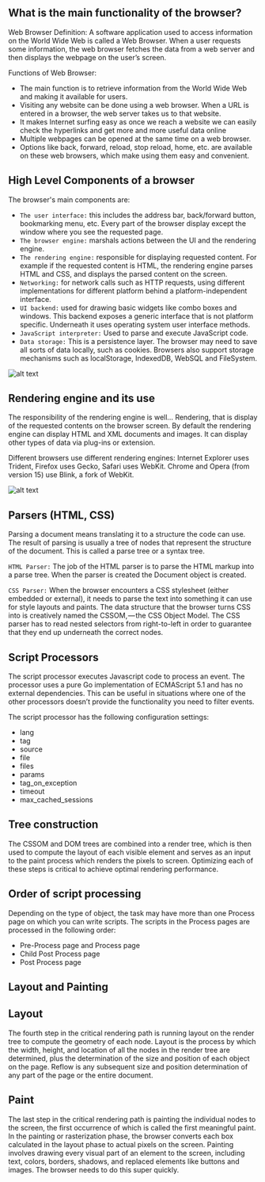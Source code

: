 What is the main functionality of the browser?
---------------

Web Browser Definition: A software application used to access information on the World Wide Web is called a Web Browser. When a user requests some information, the web browser fetches the data from a web server and then displays the webpage on the user’s screen.

Functions of Web Browser:

* The main function is to retrieve information from the World Wide Web and making it available for users.
* Visiting any website can be done using a web browser. When a URL is entered in a browser, the web server takes us to that website.
* It makes Internet surfing easy as once we reach a website we can easily check the hyperlinks and get more and more useful data online
* Multiple webpages can be opened at the same time on a web browser.
* Options like back, forward, reload, stop reload, home, etc. are available on these web browsers, which make using them easy and convenient.

High Level Components of a browser
---------------

The browser's main components are:
* `The user interface:` this includes the address bar, back/forward button, bookmarking menu, etc. Every part of the browser display except the window where you see the requested page.
* `The browser engine:` marshals actions between the UI and the rendering engine.
* `The rendering engine:` responsible for displaying requested content. For example if the requested content is HTML, the rendering engine parses HTML and CSS, and displays the parsed content on the screen.
* `Networking:` for network calls such as HTTP requests, using different implementations for different platform behind a platform-independent interface.
* `UI backend:` used for drawing basic widgets like combo boxes and windows. This backend exposes a generic interface that is not platform specific. Underneath it uses operating system user interface methods.
* `JavaScript interpreter:` Used to parse and execute JavaScript code.
* `Data storage:` This is a persistence layer. The browser may need to save all sorts of data locally, such as cookies. Browsers also support storage mechanisms such as localStorage, IndexedDB, WebSQL and FileSystem.

![alt text](https://web-dev.imgix.net/image/T4FyVKpzu4WKF1kBNvXepbi08t52/PgPX6ZMyKSwF6kB8zIhB.png)


Rendering engine and its use
--------------------

The responsibility of the rendering engine is well… Rendering, that is display of the requested contents on the browser screen.
By default the rendering engine can display HTML and XML documents and images. It can display other types of data via plug-ins or extension.

Different browsers use different rendering engines: Internet Explorer uses Trident, Firefox uses Gecko, Safari uses WebKit. Chrome and Opera (from version 15) use Blink, a fork of WebKit.

![alt text](https://web-dev.imgix.net/image/T4FyVKpzu4WKF1kBNvXepbi08t52/bPlYx9xODQH4X1KuUNpc.png?auto=format&w=650)


Parsers (HTML, CSS)
--------------------

Parsing a document means translating it to a structure the code can use. The result of parsing is usually a tree of nodes that represent the structure of the document. This is called a parse tree or a syntax tree.

`HTML Parser:` The job of the HTML parser is to parse the HTML markup into a parse tree. When the parser is created the Document object is created.

`CSS Parser:` When the browser encounters a CSS stylesheet (either embedded or external), it needs to parse the text into something it can use for style layouts and paints. The data structure that the browser turns CSS into is creatively named the CSSOM, — the CSS Object Model. The CSS parser has to read nested selectors from right-to-left in order to guarantee that they end up underneath the correct nodes.


Script Processors
--------------------

The script processor executes Javascript code to process an event. The processor uses a pure Go implementation of ECMAScript 5.1 and has no external dependencies. 
This can be useful in situations where one of the other processors doesn’t provide the functionality you need to filter events.

The script processor has the following configuration settings:

* lang
* tag
* source
* file
* files
* params
* tag_on_exception
* timeout
* max_cached_sessions

Tree construction
--------------------

The CSSOM and DOM trees are combined into a render tree, which is then used to compute the layout of each visible element and serves as an input to the paint process which renders the pixels to screen. Optimizing each of these steps is critical to achieve optimal rendering performance.


Order of script processing
--------------------

Depending on the type of object, the task may have more than one Process page on which you can write scripts. The scripts in the Process pages are processed in the following order:

* Pre-Process page and Process page
* Child Post Process page
* Post Process page


Layout and Painting
--------------------

## Layout

The fourth step in the critical rendering path is running layout on the render tree to compute the geometry of each node. Layout is the process by which the width, height, and location of all the nodes in the render tree are determined, plus the determination of the size and position of each object on the page. Reflow is any subsequent size and position determination of any part of the page or the entire document.

## Paint

The last step in the critical rendering path is painting the individual nodes to the screen, the first occurrence of which is called the first meaningful paint. In the painting or rasterization phase, the browser converts each box calculated in the layout phase to actual pixels on the screen. Painting involves drawing every visual part of an element to the screen, including text, colors, borders, shadows, and replaced elements like buttons and images. The browser needs to do this super quickly.